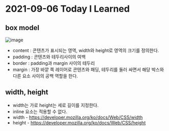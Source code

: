 # 2021-09-06 Today I Learned

## box model
![image](https://user-images.githubusercontent.com/58898466/132152099-6478ed96-d4b3-427a-a542-9720259fd88c.png)
* content : 콘텐츠가 표시되는 영역, width와 height로 영역의 크기를 정의한다.
* padding : 콘텐츠와 테두리사이의 여백
* border : padding과 margin 사이의 테두리
* margin : 가장 바깥 쪽 레이어로 콘텐츠와 패딩, 테두리를 둘러 싸면서 해당 박스와 다른 요소 사이의 공백 역할을 한다.

## width, height
* width는 가로 height는 세로 길이를 지정한다.
* inline 요소는 적용할 수 없다.
* width - https://developer.mozilla.org/ko/docs/Web/CSS/width
* height - https://developer.mozilla.org/ko/docs/Web/CSS/height
